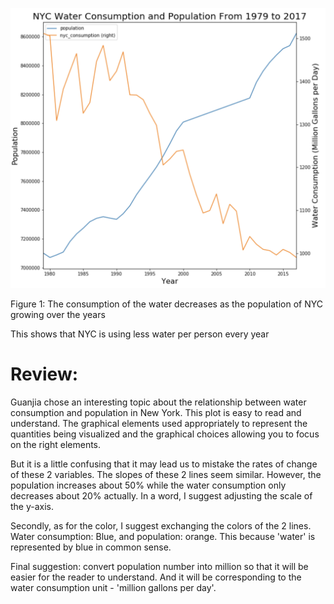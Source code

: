 ![Alt text](NYC_water_consumption.png)

Figure 1: The consumption of the water decreases as the population of NYC growing over the years

This shows that NYC is using less water per person every year

# Review:

Guanjia chose an interesting topic about the relationship between water consumption and population in New York. This plot is easy to read and understand. The graphical elements used appropriately to represent the quantities being visualized and the graphical choices allowing you to focus on the right elements.

But it is a little confusing that it may lead us to mistake the rates of change of these 2 variables. The slopes of these 2 lines seem similar. However, the population increases about 50% while the water consumption only decreases about 20% actually. In a word, I suggest adjusting the scale of the y-axis.

Secondly, as for the color, I suggest exchanging the colors of the 2 lines. Water consumption: Blue, and population: orange. This because 'water' is represented by blue in common sense.

Final suggestion: convert population number into million so that it will be easier for the reader to understand. And it will be corresponding to the water consumption unit - 'million gallons per day'.